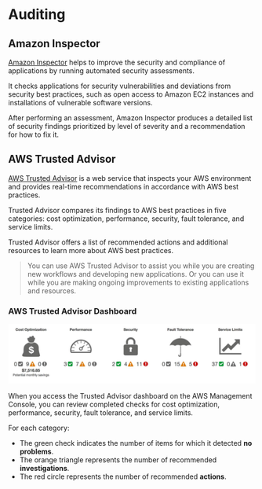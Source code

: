 # Auditing

## Amazon Inspector

[Amazon Inspector](https://aws.amazon.com/inspector) helps to improve the security and compliance of applications by running automated security assessments.

It checks applications for security vulnerabilities and deviations from security best practices, such as open access to Amazon EC2 instances and installations of vulnerable software versions. 

After performing an assessment, Amazon Inspector produces a detailed list of security findings prioritized by level of severity and a recommendation for how to fix it.


## AWS Trusted Advisor

[AWS Trusted Advisor](https://aws.amazon.com/premiumsupport/technology/trusted-advisor) is a web service that inspects your AWS environment and provides real-time recommendations in accordance with AWS best practices.

Trusted Advisor compares its findings to AWS best practices in five categories: cost optimization, performance, security, fault tolerance, and service limits.

Trusted Advisor offers a list of recommended actions and additional resources to learn more about AWS best practices. 

> You can use AWS Trusted Advisor to assist you while you are creating new workflows and developing new applications. Or you can use it while you are making ongoing improvements to existing applications and resources.

### AWS Trusted Advisor Dashboard

![](images/trusted-advisor.png)

When you access the Trusted Advisor dashboard on the AWS Management Console, you can review completed checks for cost optimization, performance, security, fault tolerance, and service limits.

For each category:

- The green check indicates the number of items for which it detected **no problems**.
- The orange triangle represents the number of recommended **investigations**.
- The red circle represents the number of recommended **actions**.